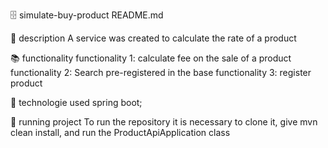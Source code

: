 🗄️ simulate-buy-product README.md

📝 description
A service was created to calculate the rate of a product

📚 functionality
functionality 1: calculate fee on the sale of a product
functionality 2: Search pre-registered in the base
functionality 3: register product

🔧 technologie used
spring boot;

🚀 running project
To run the repository it is necessary to clone it, give mvn clean install, and run the ProductApiApplication class
